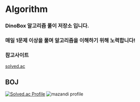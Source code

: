 # Algorithm

### DinoBox 알고리즘 풀이 저장소 입니다. 
### 매일 1문제 이상을 풀며 알고리즘을 이해하기 위해 노력합니다!

### 참고사이트
[solved.ac](https://solved.ac/profile/dinobox)

## BOJ

[![Solved.ac Profile](http://mazassumnida.wtf/api/v2/generate_badge?boj=dinobox)](https://solved.ac/dinobox/)
![mazandi profile](http://mazandi.herokuapp.com/api?handle=dinobox&theme=cold)
